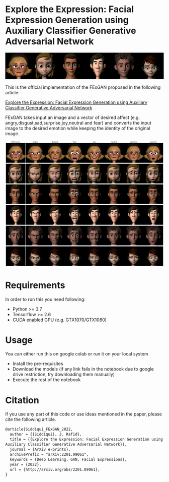 # Explore the Expression: Facial Expression Generation using Auxiliary Classifier Generative Adversarial Network

![FExGAN GIF Demo](FExGAN.gif)

This is the official implementation of the FExGAN proposed in the following article:

[Explore the Expression: Facial Expression Generation using Auxiliary Classifier Generative Adversarial Network](http://arxiv.org/abs/2201.09061)

FExGAN takes input an image and a vector of desired affect (e.g. angry,disgust,sad,surprise,joy,neutral and fear) and converts the input image to the desired emotion while keeping the identity of the original image.

![FExGAN GIF Demo](results.png)

# Requirements

In order to run this you need following:

* Python >= 3.7
* Tensorflow >= 2.6
* CUDA enabled GPU (e.g. GTX1070/GTX1080)


# Usage

You can either run this on google colab or run it on your local system

* Install the pre-requisites
* Download the models (if any link fails in the notebook due to google drive restriction, try downloading them manually)
* Execute the rest of the notebook

# Citation

If you use any part of this code or use ideas mentioned in the paper, please cite the following article.

```
@article{Siddiqui_FExGAN_2022,
  author = {{Siddiqui}, J. Rafid},
  title = {{Explore the Expression: Facial Expression Generation using Auxiliary Classifier Generative Adversarial Network}},
  journal = {ArXiv e-prints},
  archivePrefix = "arXiv:2201.09061",
  keywords = {Deep Learning, GAN, Facial Expressions},
  year = {2022},
  url = {http://arxiv.org/abs/2201.09061},  
}

```
